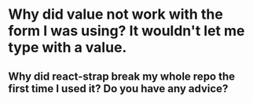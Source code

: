 # Why did value not work with the form I was using? It wouldn't let me type with a value.
## Why did react-strap break my whole repo the first time I used it? Do you have any advice?